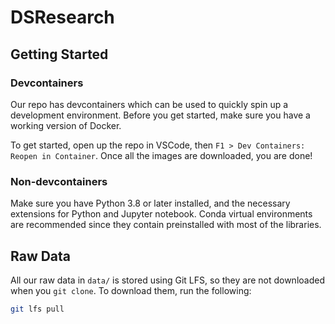 # DSResearch

## Getting Started

### Devcontainers

Our repo has devcontainers which can be used to quickly spin up a development environment. Before you get started, make sure you have a working version of Docker.

To get started, open up the repo in VSCode, then `F1 > Dev Containers: Reopen in Container`. Once all the images are downloaded, you are done!

### Non-devcontainers

Make sure you have Python 3.8 or later installed, and the necessary extensions for Python and Jupyter notebook. Conda virtual environments are recommended since they contain preinstalled with most of the libraries.

## Raw Data

All our raw data in `data/` is stored using Git LFS, so they are not downloaded when you `git clone`. To download them, run the following:

```bash
git lfs pull
```
